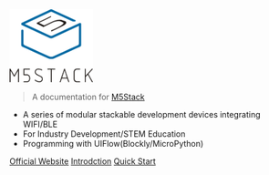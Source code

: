 <img src="assets/img/coverpage_logo.png" width="146px">

> A documentation for [M5Stack](https://www.m5stack.com)

- A series of modular stackable development devices integrating WIFI/BLE
- For Industry Development/STEM Education
- Programming with UIFlow(Blockly/MicroPython)

[Official Website](http://www.m5stack.com)
[Introdction](#main)
[Quick Start](quick_start)
